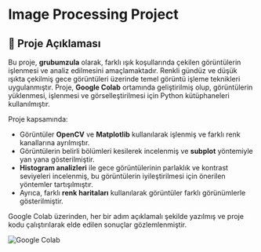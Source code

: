 # Image Processing Project

## 📝 Proje Açıklaması  
Bu proje, **grubumzula** olarak, farklı ışık koşullarında çekilen görüntülerin işlenmesi ve analiz edilmesini amaçlamaktadır. Renkli gündüz ve düşük ışıkta çekilmiş gece görüntüleri üzerinde temel görüntü işleme teknikleri uygulanmıştır. Proje, **Google Colab** ortamında geliştirilmiş olup, görüntülerin yüklenmesi, işlenmesi ve görselleştirilmesi için Python kütüphaneleri kullanılmıştır.

Proje kapsamında:

- Görüntüler **OpenCV** ve **Matplotlib** kullanılarak işlenmiş ve farklı renk kanallarına ayrılmıştır.  
- Görüntülerin belirli bölümleri kesilerek incelenmiş ve **subplot** yöntemiyle yan yana gösterilmiştir.  
- **Histogram analizleri** ile gece görüntülerinin parlaklık ve kontrast seviyeleri incelenmiş, bu görüntülerin iyileştirilmesi için önerilen yöntemler tartışılmıştır.  
- Ayrıca, farklı **renk haritaları** kullanılarak görüntüler farklı görünümlerle gösterilmiştir.  

Google Colab üzerinden, her bir adım açıklamalı şekilde yazılmış ve proje kodu çalıştırılarak elde edilen sonuçlar gözlemlenmiştir.

![Google Colab](https://upload.wikimedia.org/wikipedia/commons/9/92/Google_Colab_Logo.png)
